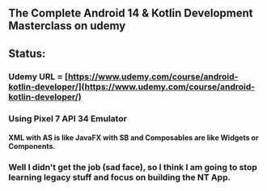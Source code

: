 ## The Complete Android 14 & Kotlin Development Masterclass on udemy

## Status: 

### Udemy URL = [https://www.udemy.com/course/android-kotlin-developer/](https://www.udemy.com/course/android-kotlin-developer/)

### Using Pixel 7 API 34 Emulator

#### XML with AS is like JavaFX with SB and Composables are like Widgets or Components. 

### Well I didn't get the job (sad face), so I think I am going to stop learning legacy stuff and focus on building the NT App. 